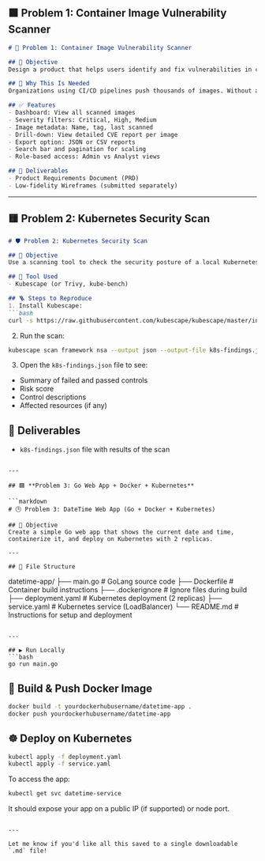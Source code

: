 ## 🟩 **Problem 1: Container Image Vulnerability Scanner**

```markdown
# 🔐 Problem 1: Container Image Vulnerability Scanner

## 📌 Objective
Design a product that helps users identify and fix vulnerabilities in container images efficiently.

## 🧠 Why This Is Needed
Organizations using CI/CD pipelines push thousands of images. Without a clear UI to view scan results, it's hard to know which images are most vulnerable.

## ✅ Features
- Dashboard: View all scanned images
- Severity filters: Critical, High, Medium
- Image metadata: Name, tag, last scanned
- Drill-down: View detailed CVE report per image
- Export option: JSON or CSV reports
- Search bar and pagination for scaling
- Role-based access: Admin vs Analyst views

## 📄 Deliverables
- Product Requirements Document (PRD)
- Low-fidelity Wireframes (submitted separately)
```

---

## 🟨 **Problem 2: Kubernetes Security Scan**

````markdown
# 🛡️ Problem 2: Kubernetes Security Scan

## 📌 Objective
Use a scanning tool to check the security posture of a local Kubernetes cluster and generate a report of findings.

## 🔧 Tool Used
- Kubescape (or Trivy, kube-bench)

## 🪜 Steps to Reproduce
1. Install Kubescape:
```bash
curl -s https://raw.githubusercontent.com/kubescape/kubescape/master/install.sh | /bin/bash
````

2. Run the scan:

```bash
kubescape scan framework nsa --output json --output-file k8s-findings.json
```

3. Open the `k8s-findings.json` file to see:

* Summary of failed and passed controls
* Risk score
* Control descriptions
* Affected resources (if any)

## 📄 Deliverables

* `k8s-findings.json` file with results of the scan

````

---

## 🟦 **Problem 3: Go Web App + Docker + Kubernetes**

```markdown
# 🕒 Problem 3: DateTime Web App (Go + Docker + Kubernetes)

## 📌 Objective
Create a simple Go web app that shows the current date and time, containerize it, and deploy on Kubernetes with 2 replicas.

---

## 📁 File Structure

````

datetime-app/
├── main.go              # GoLang source code
├── Dockerfile           # Container build instructions
├── .dockerignore        # Ignore files during build
├── deployment.yaml      # Kubernetes deployment (2 replicas)
├── service.yaml         # Kubernetes service (LoadBalancer)
└── README.md            # Instructions for setup and deployment

````

---

## ▶️ Run Locally
```bash
go run main.go
````

## 🐳 Build & Push Docker Image

```bash
docker build -t yourdockerhubusername/datetime-app .
docker push yourdockerhubusername/datetime-app
```

## ☸️ Deploy on Kubernetes

```bash
kubectl apply -f deployment.yaml
kubectl apply -f service.yaml
```

To access the app:

```bash
kubectl get svc datetime-service
```

It should expose your app on a public IP (if supported) or node port.

```

---

Let me know if you'd like all this saved to a single downloadable `.md` file!
```
